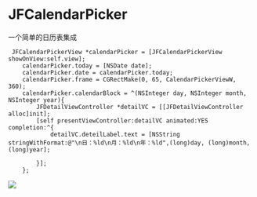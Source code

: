 # JFCalendarPicker
一个简单的日历表集成
```
 JFCalendarPickerView *calendarPicker = [JFCalendarPickerView showOnView:self.view];
    calendarPicker.today = [NSDate date];
    calendarPicker.date = calendarPicker.today;
    calendarPicker.frame = CGRectMake(0, 65, CalendarPickerViewW, 360);
    calendarPicker.calendarBlock = ^(NSInteger day, NSInteger month, NSInteger year){
        JFDetailViewController *detailVC = [[JFDetailViewController alloc]init];
        [self presentViewController:detailVC animated:YES completion:^{
            detailVC.deteilLabel.text = [NSString stringWithFormat:@"\n日：%ld\n月：%ld\n年：%ld",(long)day, (long)month, (long)year];
            
        }];
    };

```
![](file://localhost/Users/baoxiuyizhantong/Desktop/%E6%97%A5%E5%8E%86%E8%A1%A8.gif)

